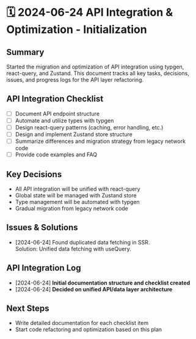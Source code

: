 # 🗓️ 2024-06-24 API Integration & Optimization - Initialization

## Summary

Started the migration and optimization of API integration using typgen, react-query, and Zustand. This document tracks all key tasks, decisions, issues, and progress logs for the API layer refactoring.

## API Integration Checklist

- [ ] Document API endpoint structure
- [ ] Automate and utilize types with typgen
- [ ] Design react-query patterns (caching, error handling, etc.)
- [ ] Design and implement Zustand store structure
- [ ] Summarize differences and migration strategy from legacy network code
- [ ] Provide code examples and FAQ

## Key Decisions

- All API integration will be unified with react-query
- Global state will be managed with Zustand store
- Type management will be automated with typgen
- Gradual migration from legacy network code

## Issues & Solutions

- [2024-06-24] Found duplicated data fetching in SSR.  
  Solution: Unified data fetching with useQuery.

## API Integration Log

- [2024-06-24] **Initial documentation structure and checklist created**
- [2024-06-24] **Decided on unified API/data layer architecture**

## Next Steps

- Write detailed documentation for each checklist item
- Start code refactoring and optimization based on this plan
